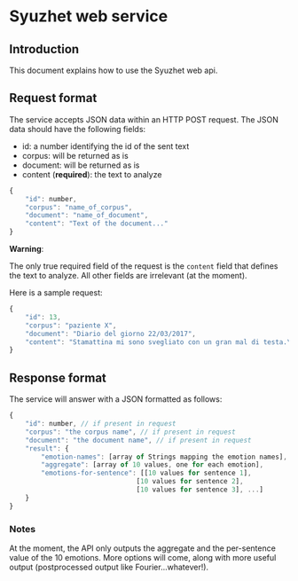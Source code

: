 # Syuzhet web service

## Introduction
This document explains how to use the Syuzhet web api.

## Request format
The service accepts JSON data within an HTTP POST request.
The JSON data should have the following fields:

-   id: a number identifying the id of the sent text
-   corpus: will be returned as is
-   document: will be returned as is
-   content (**required**): the text to analyze


```javascript
{
    "id": number,
    "corpus": "name_of_corpus",
    "document": "name_of_document",
    "content": "Text of the document..."
}
```

**Warning**:

The only true required field of the request is the `content` field that defines the text to analyze. All other fields are irrelevant (at the moment).


Here is a sample request:

```javascript
{
    "id": 13,
    "corpus": "paziente X",
    "document": "Diario del giorno 22/03/2017",
    "content": "Stamattina mi sono svegliato con un gran mal di testa.\nCi sono voluti venti minuti per..."
}
```


## Response format
The service will answer with a JSON formatted as follows:

```javascript
{
    "id": number, // if present in request
    "corpus": "the corpus name", // if present in request
    "document": "the document name", // if present in request
    "result": {
        "emotion-names": [array of Strings mapping the emotion names],
        "aggregate": [array of 10 values, one for each emotion],
        "emotions-for-sentence": [[10 values for sentence 1],
                                [10 values for sentence 2],
                                [10 values for sentence 3], ...]
    }
}
```

### Notes
At the moment, the API only outputs the aggregate and the per-sentence value of the 10 emotions. More options will come, along with more useful output (postprocessed output like Fourier...whatever!).
